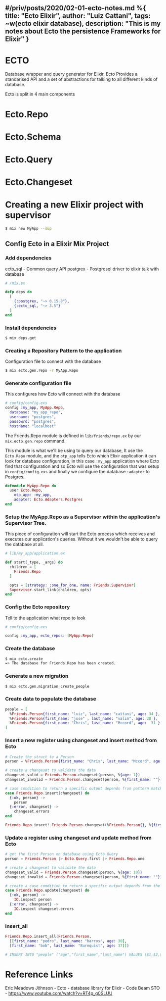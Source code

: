 #/priv/posts/2020/02-01-ecto-notes.md
%{
  title: "Ecto Elixir",
  author: "Luiz Cattani",
  tags: ~w(ecto elixir database),
  description: "This is my notes about Ecto the persistence Frameworks for Elixir"
}
---

# ECTO

Database wrapper and query generator for Elixir.
Ecto Provides a standarised API and a set of abstractions for talking to all different kinds of database.

Ecto is split in 4 main components

# Ecto.Repo
# Ecto.Schema
# Ecto.Query
# Ecto.Changeset

# Creating a new Elixir project with supervisor
```bash
$ mix new MyApp --sup
```

## Config Ecto in a Elixir Mix Project

### Add dependencies
ecto_sql - Common query API
postgrex - Postgresql driver to elixir talk with database

```elixir
# /mix.ex

defp deps do
  [
    {:postgrex, "~> 0.15.8"},
    {:ecto_sql, "~> 3.5"}
  ]
end
```

### Install dependencies
```bash
$ mix deps.get
```

### Creating a Repository Pattern to the application

Configuration file to  connect with the database
```bash
$ mix ecto.gen.repo -r MyApp.Repo
```
### Generate configuration file
This configures how Ecto will connect with the database
```elixir
# config/config.exs
config :my_app, MyApp.Repo,
  database: "my_app_repo",
  username: "postgres",
  passowrd: "postgres",
  hostname: "localhost"
```

The Friends.Repo module is defined in `lib/friends/repo.ex` by our `mix.ecto.gen.repo` command.

This module is what we'll be using to query our database, It use the `Ecto.Repo` module, and
the `otp_app` tells Ecto which Elixir application it can look for database configuration, in this case `:my_app` application where Ecto find that configuration and so Ecto will use the configuration that was setup in
`config/config.exs` and finally we configure the database `:adapter` to Postgres.
```elixir
defmodule MyApp.Repo do
  user Ecto.Repo,
    otp_app: :my_app,
    adapter: Ecto.Adapters.Postgres
end
```

### Setup the MyApp.Repo as a Supervisor within the application's Supervisor Tree.

This piece of configuration will start the Ecto process which receives and executes our application's queries.
Without it we wouldn't be able to query the database at all.
```Elixir
# lib/my_app/application.ex

def start(_type, _args) do
  children = [
    Friends.Repo
  ]

  opts = [strategy: :one_for_one, name: Friends.Supervisor]
  Supervisor.start_link(children, opts)
end
```

### Config the Ecto repository
Tell to the application what repo to look
```elixir
# config/config.exs

config :my_app, ecto_repos: [MyApp.Repo]
```

### Create the database
```bash
$ mix ecto.create
=> The database for Friends.Repo has been created.
```

### Generate a new migration
```bash
$ mix ecto.gen.migration create_people
```

### Create data to populate the database
```elixir
people = [
  %Friends.Person{first_name: "luiz", last_name: "cattani", age: 34 },
  %Friends.Person{first_name: "jose" , last_name: "valim", age: 38 },
  %Friends.Person{first_name: "Chris", last_name: "Mccord", age:  31 }
]
```

### Insert a new register using changeset and insert method from Ecto
```elixir
# Create the struct to a Person
person = %Friends.Person{first_name: "Chris", last_name: "Mccord", age:  31 }

# create a changeset to validate the data
changeset_valid = Friends.Person.changeset(person, %{age: 1})
changeset_invalid = Friends.Person.changeset(person, %{first_name: ""})

# case condition to return a specific output depends from pattern matching
case Friends.Repo.insert(changeset) do
  {:ok, person} ->
    person
  {:error, changeset} ->
    changeset.errors
end

Friends.Repo.insert! Friends.Person.changeset(%Friends.Person{}, %{first_name: "Ryan"})
```

### Update a register using changeset and update method from Ecto
```elixir
# get the first Person on database using Ecto Query
person = Friends.Person |> Ecto.Query.first |> Friends.Repo.one

# create a changeset to validate the data
changeset_valid = Friends.Person.changeset(person, %{age: 10})
changeset_invalid = Friends.Person.changeset(person, %{first_name: ""})

# create a case condition to return a specific output depends from the pattern matching
case Friends.Repo.update(changeset) do
  {:ok, person} ->
    IO.inspect person
  {:error, changeset} ->
    IO.inspect changeset.errors
end
```

### insert_all
```elixir
Friends.Repo.insert_all(Friends.Person,
  [[first_name: "pedro", last_name: "barros", age: 30],
  [first_name: "bob", last_name: "Burnquist", age: 37]])

# INSERT INTO "people" ("age","first_name","last_name") VALUES ($1,$2,$3),($4,$5,$6) [28, "pedro", "barros", 45, "bob", "burnquist"]
```


# Reference Links
Eric Meadows Jöhnson - Ecto - database library for Elixir - Code Beam STO -
https://www.youtube.com/watch?v=RT4p_g0SLUU

